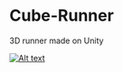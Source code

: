 # Cube-Runner
3D runner made on Unity

[![Alt text](https://img.youtube.com/vi/poPZwzmAeOI/0.jpg)](https://www.youtube.com/watch?v=poPZwzmAeOI)
